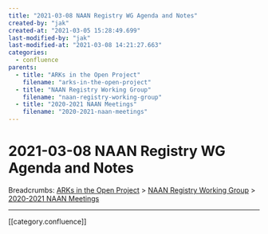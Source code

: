 ```yaml
---
title: "2021-03-08 NAAN Registry WG Agenda and Notes"
created-by: "jak"
created-at: "2021-03-05 15:28:49.699"
last-modified-by: "jak"
last-modified-at: "2021-03-08 14:21:27.663"
categories:
  - confluence
parents:
  - title: "ARKs in the Open Project"
    filename: "arks-in-the-open-project"
  - title: "NAAN Registry Working Group"
    filename: "naan-registry-working-group"
  - title: "2020-2021 NAAN Meetings"
    filename: "2020-2021-naan-meetings"
---
```


# 2021-03-08 NAAN Registry WG Agenda and Notes

Breadcrumbs: [ARKs in the Open Project](arks-in-the-open-project.md) > [NAAN Registry Working Group](naan-registry-working-group.md) > [2020-2021 NAAN Meetings](2020-2021-naan-meetings.md)


---

[[category.confluence]]
